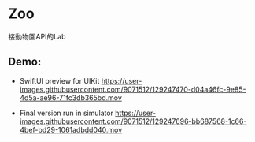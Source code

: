 # Zoo
接動物園API的Lab

## Demo:

* SwiftUI preview for UIKit
https://user-images.githubusercontent.com/9071512/129247470-d04a46fc-9e85-4d5a-ae96-71fc3db365bd.mov

* Final version run in simulator
https://user-images.githubusercontent.com/9071512/129247696-bb687568-1c66-4bef-bd29-1061adbdd040.mov

